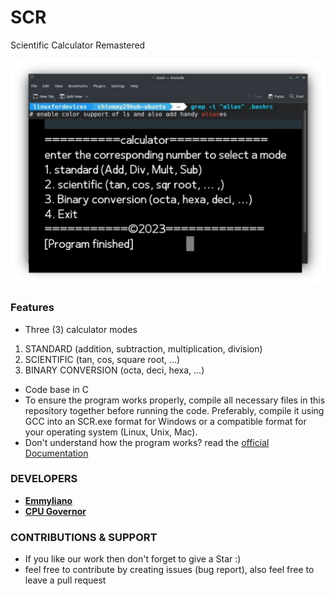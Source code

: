
# SCR 
Scientific Calculator Remastered 

<p align="center">
<img src="Src/Images/img.jpg">
</p>


### Features

-  Three (3) calculator  modes
 1. STANDARD (addition, subtraction, multiplication, division)
 2. SCIENTIFIC (tan, cos, square root, ...)
 3. BINARY CONVERSION (octa, deci, hexa, ...)

- Code base in C
- To ensure the program works properly, compile all necessary files in this repository together before
  running the code. Preferably, compile it using GCC into an SCR.exe format for Windows or a compatible
  format for your operating system (Linux, Unix, Mac).
- Don't understand how the program works? read the [official Documentation](Documentation.txt)

### DEVELOPERS

- [**Emmyliano**](https://github.com/emmyliano)
- [**CPU Governor**](https://github.com/CPU-governor)

### CONTRIBUTIONS & SUPPORT
- If you like our work then don't forget to give a Star :)
- feel free to contribute by creating issues (bug report), also feel free to leave a pull request

